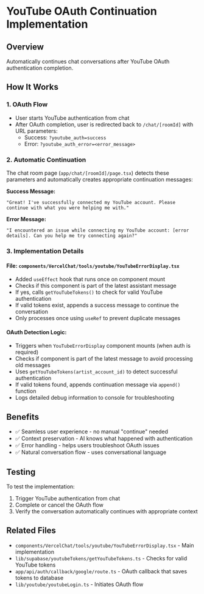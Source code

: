 # YouTube OAuth Continuation Implementation

## Overview
Automatically continues chat conversations after YouTube OAuth authentication completion.

## How It Works

### 1. OAuth Flow
- User starts YouTube authentication from chat
- After OAuth completion, user is redirected back to `/chat/[roomId]` with URL parameters:
  - Success: `?youtube_auth=success`
  - Error: `?youtube_auth_error=<error_message>`

### 2. Automatic Continuation
The chat room page (`app/chat/[roomId]/page.tsx`) detects these parameters and automatically creates appropriate continuation messages:

**Success Message:**
```
"Great! I've successfully connected my YouTube account. Please continue with what you were helping me with."
```

**Error Message:**
```
"I encountered an issue while connecting my YouTube account: [error details]. Can you help me try connecting again?"
```

### 3. Implementation Details

#### File: `components/VercelChat/tools/youtube/YouTubeErrorDisplay.tsx`
- Added `useEffect` hook that runs once on component mount
- Checks if this component is part of the latest assistant message
- If yes, calls `getYouTubeTokens()` to check for valid YouTube authentication
- If valid tokens exist, appends a success message to continue the conversation
- Only processes once using `useRef` to prevent duplicate messages

#### OAuth Detection Logic:
- Triggers when `YouTubeErrorDisplay` component mounts (when auth is required)
- Checks if component is part of the latest message to avoid processing old messages
- Uses `getYouTubeTokens(artist_account_id)` to detect successful authentication
- If valid tokens found, appends continuation message via `append()` function
- Logs detailed debug information to console for troubleshooting

## Benefits
- ✅ Seamless user experience - no manual "continue" needed
- ✅ Context preservation - AI knows what happened with authentication
- ✅ Error handling - helps users troubleshoot OAuth issues
- ✅ Natural conversation flow - uses conversational language

## Testing
To test the implementation:
1. Trigger YouTube authentication from chat
2. Complete or cancel the OAuth flow
3. Verify the conversation automatically continues with appropriate context

## Related Files
- `components/VercelChat/tools/youtube/YouTubeErrorDisplay.tsx` - Main implementation
- `lib/supabase/youtubeTokens/getYouTubeTokens.ts` - Checks for valid YouTube tokens
- `app/api/auth/callback/google/route.ts` - OAuth callback that saves tokens to database
- `lib/youtube/youtubeLogin.ts` - Initiates OAuth flow